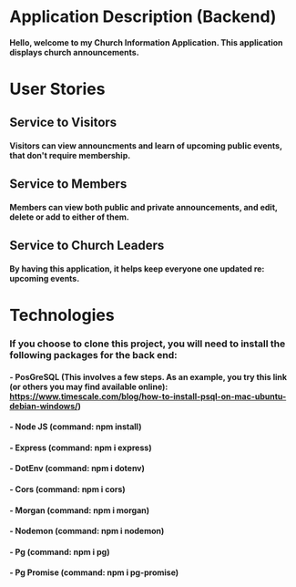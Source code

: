 # Application Description (Backend)

#### Hello, welcome to my Church Information Application.  This application displays church announcements.

# User Stories
## Service to Visitors 
#### Visitors can view announcments and learn of upcoming public events, that don't require membership.
## Service to Members
#### Members can view both public and private announcements, and edit, delete or add to either of them.
## Service to Church Leaders
#### By having this application, it helps keep everyone one updated re: upcoming events.


# Technologies
### If you choose to clone this project, you will need to install the following packages for the back end:
#### - PosGreSQL (This involves a few steps.  As an example, you try this link (or others you may find available online):  https://www.timescale.com/blog/how-to-install-psql-on-mac-ubuntu-debian-windows/)
#### - Node JS (command: npm install)
#### - Express (command: npm i express)
#### - DotEnv (command: npm i dotenv)
#### - Cors (command: npm i cors)
#### - Morgan  (command: npm i morgan)
#### - Nodemon (command: npm i nodemon)
#### - Pg (command: npm i pg)
#### - Pg Promise (command: npm i pg-promise)

